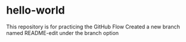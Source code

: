# hello-world
This repository is for practicing the GitHub Flow
Created a new branch named README-edit under the branch option

